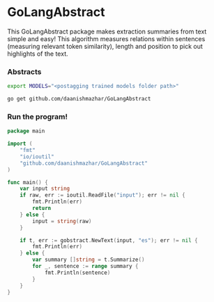 # GoLangAbstract
This GoLangAbstract package makes extraction summaries from text simple and easy!
This algorithm measures relations within sentences (measuring relevant token similarity), length and position to pick out highlights of the text.

### Abstracts
```bash
export MODELS="<postagging trained models folder path>"

go get github.com/daanishmazhar/GoLangAbstract
```

### Run the program!
```go
package main

import (
    "fmt"
    "io/ioutil"
    "github.com/daanishmazhar/GoLangAbstract"
)

func main() {
    var input string
    if raw, err := ioutil.ReadFile("input"); err != nil {
        fmt.Println(err)
        return
    } else {
        input = string(raw)
    }

    if t, err := gobstract.NewText(input, "es"); err != nil {
        fmt.Println(err)
    } else {
        var summary []string = t.Summarize()
        for _, sentence := range summary {
            fmt.Println(sentence)
        }
    }    
}
```